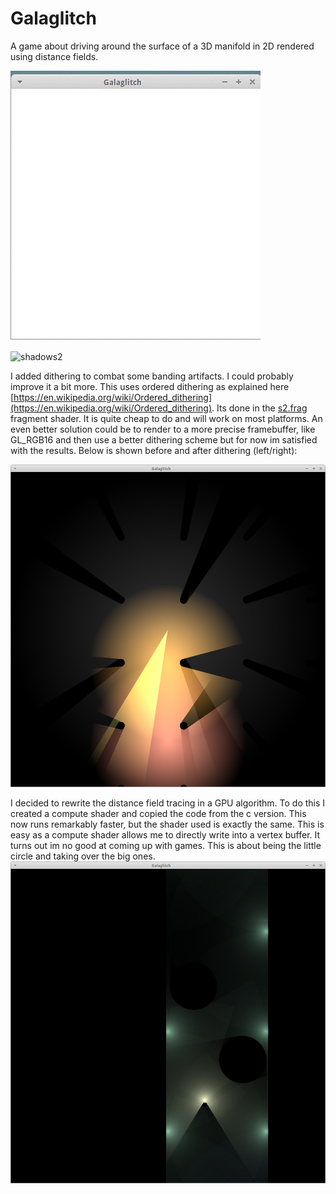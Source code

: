 # Galaglitch
A game about driving around the surface of a 3D manifold in 2D rendered using distance fields.

![shadows](optimised.gif)

![shadows2](gif2.gif)

I added dithering to combat some banding artifacts. I could probably improve it a bit more. This uses ordered dithering as explained here [https://en.wikipedia.org/wiki/Ordered_dithering](https://en.wikipedia.org/wiki/Ordered_dithering). Its done in the [s2.frag](resources/s2.frag) fragment shader. It is quite cheap to do and will work on most platforms. An even better solution could be to render to a more precise framebuffer, like GL_RGB16 and then use a better dithering scheme but for now im satisfied with the results. Below is shown before and after dithering (left/right):

![Dithering](dithering.png)

I decided to rewrite the distance field tracing in a GPU algorithm. To do this I created a compute shader and copied the code from the c version. This now runs remarkably faster, but the shader used is exactly the same. This is easy as a compute shader allows me to directly write into a vertex buffer. It turns out im no good at coming up with games. This is about being the little circle and taking over the big ones.
![Game](game.png)